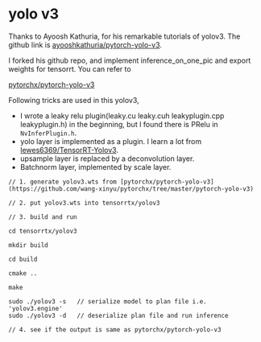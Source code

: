 # yolo v3

Thanks to Ayoosh Kathuria, for his remarkable tutorials of yolov3. The github link is [ayooshkathuria/pytorch-yolo-v3](https://github.com/ayooshkathuria/pytorch-yolo-v3).

I forked his github repo, and implement inference_on_one_pic and export weights for tensorrt. You can refer to 

[pytorchx/pytorch-yolo-v3](https://github.com/wang-xinyu/pytorchx/tree/master/pytorch-yolo-v3)

Following tricks are used in this yolov3,

- I wrote a leaky relu plugin(leaky.cu  leaky.cuh  leakyplugin.cpp  leakyplugin.h) in the beginning, but I found there is PRelu in `NvInferPlugin.h`.
- yolo layer is implemented as a plugin. I learn a lot from [lewes6369/TensorRT-Yolov3](https://github.com/lewes6369/TensorRT-Yolov3).
- upsample layer is replaced by a deconvolution layer.
- Batchnorm layer, implemented by scale layer.

```
// 1. generate yolov3.wts from [pytorchx/pytorch-yolo-v3](https://github.com/wang-xinyu/pytorchx/tree/master/pytorch-yolo-v3)

// 2. put yolov3.wts into tensorrtx/yolov3

// 3. build and run

cd tensorrtx/yolov3

mkdir build

cd build

cmake ..

make

sudo ./yolov3 -s   // serialize model to plan file i.e. 'yolov3.engine'
sudo ./yolov3 -d   // deserialize plan file and run inference

// 4. see if the output is same as pytorchx/pytorch-yolo-v3
```


